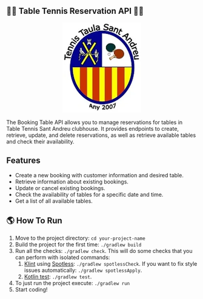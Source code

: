 
## 🏓🏓 Table Tennis Reservation API 🏓🏓

<p align="center">
  <img src="src/main/resources/logo/tt-logo.png" alt="Table Tennis API Logo">
</p>

The Booking Table API allows you to manage reservations for tables in Table Tennis Sant Andreu clubhouse.
It provides endpoints to create, retrieve, update, and delete reservations, as well as retrieve available tables and check their availability.

## Features

- Create a new booking with customer information and desired table.
- Retrieve information about existing bookings.
- Update or cancel existing bookings.
- Check the availability of tables for a specific date and time.
- Get a list of all available tables.

## 🌎 How To Run
1. Move to the project directory: `cd your-project-name`
2. Build the project for the first time: `./gradlew build`
3. Run all the checks: `./gradlew check`. This will do some checks that you can perform with isolated commands:
    1. [Klint](https://ktlint.github.io/) using [Spotless](https://github.com/diffplug/spotless): `./gradlew spotlessCheck`. If you want to fix style issues automatically: `./gradlew spotlessApply`.
    2. [Kotlin test](https://kotlinlang.org/api/latest/kotlin.test/): `./gradlew test`.
4. To just run the project execute: `./gradlew run`
5. Start coding!